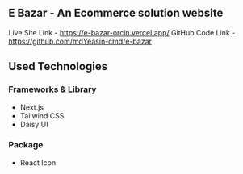 ## E Bazar - An Ecommerce solution website

Live Site Link - https://e-bazar-orcin.vercel.app/
GitHub Code Link - https://github.com/mdYeasin-cmd/e-bazar

## Used Technologies

### Frameworks & Library

- Next.js
- Tailwind CSS
- Daisy UI

### Package

- React Icon


